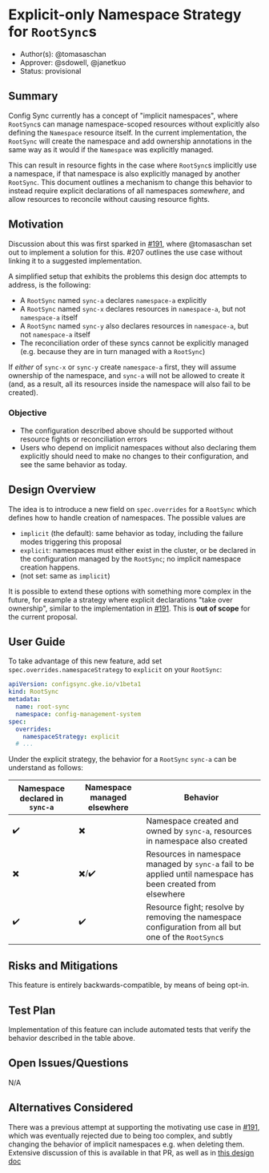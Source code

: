 # Explicit-only Namespace Strategy for `RootSync`s

* Author(s): @tomasaschan
* Approver: @sdowell, @janetkuo
* Status: provisional

## Summary

Config Sync currently has a concept of "implicit namespaces", where `RootSync`s can manage
namespace-scoped resources without explicitly also defining the `Namespace` resource itself.
In the current implementation, the `RootSync` will create the namespace and add ownership
annotations in the same way as it would if the `Namespace` was explicitly managed.

This can result in resource fights in the case where `RootSync`s implicitly use a namespace,
if that namespace is also explicitly managed by another `RootSync`. This document outlines
a mechanism to change this behavior to instead require explicit declarations of all namespaces
_somewhere_, and allow resources to reconcile without causing resource fights.

## Motivation

Discussion about this was first sparked in [#191][191], where @tomasaschan set out to implement a
solution for this. #207 outlines the use case without linking it to a suggested implementation.

A simplified setup that exhibits the problems this design doc attempts to address, is the following:

* A `RootSync` named `sync-a` declares `namespace-a` explicitly
* A `RootSync` named `sync-x` declares resources in `namespace-a`, but not `namespace-a` itself
* A `RootSync` named `sync-y` also declares resources in `namespace-a`, but not `namespace-a` itself
* The reconciliation order of these syncs cannot be explicitly managed (e.g. because they are in turn
  managed with a `RootSync`)

If _either_ of `sync-x` or `sync-y` create `namespace-a` first, they will assume ownership of the
namespace, and `sync-a` will not be allowed to create it (and, as a result, all its resources inside
the namespace will also fail to be created).

### Objective

* The configuration described above should be supported without resource fights or reconciliation errors
* Users who depend on implicit namespaces without also declaring them explicitly should need to make
  no changes to their configuration, and see the same behavior as today.

## Design Overview

The idea is to introduce a new field on `spec.overrides` for a `RootSync` which defines how to handle
creation of namespaces. The possible values are

* `implicit` (the default): same behavior as today, including the failure modes triggering this proposal
* `explicit`: namespaces must either exist in the cluster, or be declared in the configuration managed
  by the `RootSync`; no implicit namespace creation happens.
* (not set: same as `implicit`)

It is possible to extend these options with something more complex in the future, for example a
strategy where explicit declarations "take over ownership", similar to the implementation in [#191][191].
This is **out of scope** for the current proposal.

## User Guide

To take advantage of this new feature, add set `spec.overrides.namespaceStrategy` to `explicit` on
your `RootSync`:

```yaml
apiVersion: configsync.gke.io/v1beta1
kind: RootSync
metadata:
  name: root-sync
  namespace: config-management-system
spec:
  overrides:
    namespaceStrategy: explicit
  # ...
```

Under the explicit strategy, the behavior for a `RootSync` `sync-a` can be understand as follows:

| Namespace declared in `sync-a` | Namespace managed elsewhere | Behavior                                                                                                      |
| ------------------------------ | --------------------------- | ------------------------------------------------------------------------------------------------------------- |
| ✔️                              | ✖️                           | Namespace created and owned by `sync-a`, resources in namespace also created                                  |
| ✖️                              | ✖️/✔️                         | Resources in namespace managed by `sync-a` fail to be applied until namespace has been created from elsewhere |
| ✔️                              | ✔️                           | Resource fight; resolve by removing the namespace configuration from all but one of the `RootSync`s           |

## Risks and Mitigations

This feature is entirely backwards-compatible, by means of being opt-in.

## Test Plan

Implementation of this feature can include automated tests that verify the behavior described in the
table above.

## Open Issues/Questions

N/A

## Alternatives Considered

There was a previous attempt at supporting the motivating use case in [#191][191], which was eventually
rejected due to being too complex, and subtly changing the behavior of implicit namespaces e.g. when
deleting them. Extensive discussion of this is available in that PR, as well as in [this design doc][doc]

[191]: https://github.com/GoogleContainerTools/kpt-config-sync/pull/191
[doc]: https://docs.google.com/document/d/1QK-vMQkcjmgKqaqI7fBBpejwr2eJsWu7lzO1q3PQqe4/edit
